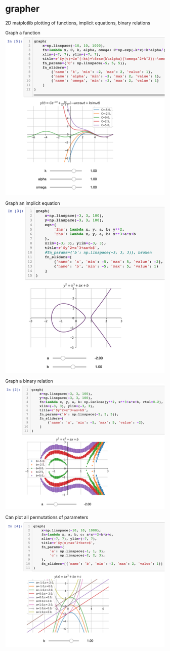 # grapher
2D matplotlib plotting of functions, implicit equations, binary relations

Graph a function
<img src="./ex_function.png" width="600" />

Graph an implicit equation
<img src="./ex_implicit_equation.png" width="600" />

Graph a binary relation
<img src="./ex_binary_relation.png" width="600" />

Can plot all permutations of parameters
<img src="./ex_multiparameter.png" width="600" />
